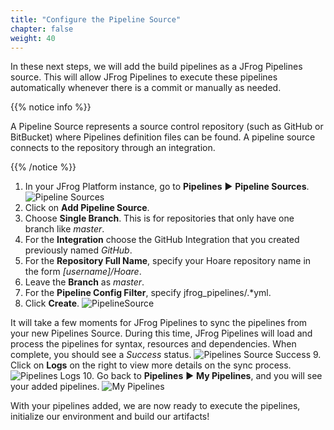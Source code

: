 ```yaml
---
title: "Configure the Pipeline Source"
chapter: false
weight: 40
---
```


In these next steps, we will add the build pipelines as a JFrog Pipelines source. This will allow JFrog Pipelines to execute these pipelines automatically whenever there is a commit or manually as needed.

{{% notice info %}}
<p style='text-align: left;'>
A Pipeline Source represents a source control repository (such as GitHub or BitBucket) where Pipelines definition files can be found. A pipeline source connects to the repository through an integration.
</p>
{{% /notice %}}

1. In your JFrog Platform instance, go to **Pipelines** ► **Pipeline Sources**.
![Pipeline Sources](/images/PipelineSources.png)
2. Click on **Add Pipeline Source**.
3. Choose **Single Branch**. This is for repositories that only have one branch like _master_.
4. For the **Integration** choose the GitHub Integration that you created previously named _GitHub_.
5. For the **Repository Full Name**, specify your Hoare repository name in the form _[username]/Hoare_.
6. Leave the **Branch** as _master_.
7. For the **Pipeline Config Filter**, specify jfrog_pipelines/.*yml.
8. Click **Create**.
![PipelineSource](/images/AddPipelineSource.png)

It will take a few moments for JFrog Pipelines to sync the pipelines from your new Pipelines Source. During this time, JFrog Pipelines will load and process the pipelines for syntax, resources and dependencies. When complete, you should see a _Success_ status. 
![Pipelines Source Success](/images/PipelinesSourceSuccess.png)
9. Click on **Logs** on the right to view more details on the sync process.
![Pipelines Logs](/images/PipelinesLog.png)
10. Go back to **Pipelines** ► **My Pipelines**, and you will see your added pipelines.
![My Pipelines](/images/MyPipelinesFinal.png)

With your pipelines added, we are now ready to execute the pipelines, initialize our environment and build our artifacts!

